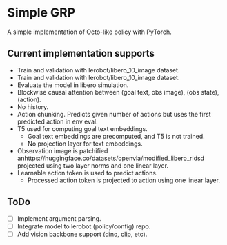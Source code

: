 # Simple GRP

A simple implementation of Octo-like policy with PyTorch. 

## Current implementation supports
- Train and validation with lerobot/libero_10_image dataset.
- Train and validation with lerobot/libero_10_image dataset.
- Evaluate the model in libero simulation.
- Blockwise causal attention between (goal text, obs image), (obs state), (action).
- No history.
- Action chunking. Predicts given number of actions but uses the first predicted action in env eval.
- T5 used for computing goal text embeddings.
  - Goal text embeddings are precomputed, and T5 is not trained.
  - No projection layer for text embeddings.
- Observation image is patchified anhttps://huggingface.co/datasets/openvla/modified_libero_rldsd projected using two layer norms and one linear layer.
- Learnable action token is used to predict actions.
  - Processed action token is projected to action using one linear layer.

## ToDo
- [ ] Implement argument parsing.
- [ ] Integrate model to lerobot (policy/config) repo.
- [ ] Add vision backbone support (dino, clip, etc).
